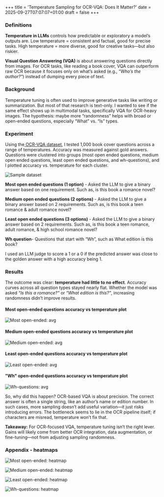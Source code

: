 +++
title = 'Temperature Sampling for OCR-VQA: Does It Matter?'
date = 2025-09-27T07:07:07+01:00
draft = false
+++


### **Definitions**

**Temperature in LLMs** controls how predictable or exploratory a model’s outputs are. Low temperature = consistent and factual, good for precise tasks. High temperature = more diverse, good for creative tasks—but also riskier.

**Visual Question Answering (VQA)** is about answering questions directly from images. For OCR tasks, like reading a book cover, VQA can outperform raw OCR because it focuses only on what’s asked (e.g., *“Who’s the author?”*) instead of dumping every piece of text.


### **Background**

Temperature tuning is often used to improve generative tasks like writing or summarization. But most of that research is text-only. I wanted to see if the same effect shows up in multimodal tasks, specifically VQA for OCR-heavy images. The hypothesis: maybe more “randomness” helps with broad or open-ended questions, especially “What” vs. “Is” types.


### **Experiment**

Using the[ OCR-VQA dataset](https://huggingface.co/datasets/howard-hou/OCR-VQA), I tested 1,000 book cover questions across a range of temperatures. Accuracy was measured against gold answers. Questions were clustered into groups (most open ended questions, medium open ended questions, least open ended questions, and wh-questions), and I plotted accuracy vs. temperature for each cluster.

![Sample dataset](/images/sample_dataset_blog_1.png)

**Most open ended questions (1 option)** - Asked the LLM to give a binary answer based on one requirement. Such as, is this book a romance novel?

**Medium open ended questions (2 options)** - Asked the LLM to give a binary answer based on 2 requirements. Such as, is this book a teen romance & adult romance novel?

**Least open ended questions (3 options)** - Asked the LLM to give a binary answer based on 2 requirements. Such as, is this book a teen romance, adult romance, & high school romance novel?

**Wh question**- Questions that start with “Wh”, such as What edition is this book?

I used an LLM judge to score a 1 or a 0 if the predicted answer was close to the golden answer with a high accuracy being 1.


### **Results**

The outcome was clear: **temperature had little to no effect**. Accuracy curves across all question types stayed nearly flat. Whether the model was asked *“Is this a romance?”* or *“What edition is this?”*, increasing randomness didn’t improve results.

#### Most open-ended questions accuracy vs temperature plot 

![Most open-ended: avg](/images/most_open_ended_questions_avg.png)

#### Medium open-ended questions accuracy vs temperature plot 

![Medium open-ended: avg](/images/medium_open_ended_questions_avg.png)

#### Least open-ended questions accuracy vs temperature plot

![Least open-ended: avg](/images/least_open_ended_questions_avg.png)

#### "Wh" open-ended questions accuracy vs temperature plot 

![Wh-questions: avg](/images/wh_questions_avg.png)

So, why did this happen? OCR-based VQA is about precision. The correct answer is often a single string, like an author’s name or edition number. In such cases, more sampling doesn’t add useful variation—it just risks introducing errors. The bottleneck seems to lie in the OCR pipeline itself; if characters are misread, temperature won’t fix that.

**Takeaway:** For OCR-focused VQA, temperature tuning isn’t the right lever. Gains will likely come from better OCR integration, data augmentation, or fine-tuning—not from adjusting sampling randomness.


### Appendix - heatmaps

![Most open-ended: heatmap](/images/most_open_ended_questions_heatmap.png)

![Medium open-ended: heatmap](/images/medium_open_ended_questions_heatmap.png)

![Least open-ended: heatmap](/images/least_open_ended_questions_heatmap.png)

![Wh-questions: heatmap](/images/wh_questions_heatmap.png)

